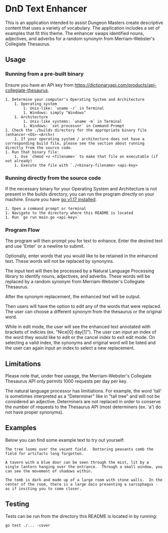 # DnD Text Enhancer
This is an application intended to assist Dungeon Masters create descriptive content that uses a variety of vocabulary.  The application includes a set of examples that fit this theme.  The enhancer swaps identified nouns, adjectives, and adverbs for a random synonym from Merriam-Webster's Collegiate Thesaurus.

## Usage 
### Running from a pre-built binary
Ensure you have an API key from https://dictionaryapi.com/products/api-collegiate-thesaurus.  

    1. Determine your computer's Operating System and Architecture
        1. Operating system
            1. Unix-like: `uname -r` in Terminal
            1. Windows: simply "Windows"
        1. Architecture
            1. Unix-like systems: `uname -m` in Terminal
            1. Windows: `set processor` in Command Prompt
    1. Check the ./builds directory for the appropriate binary file (enhancer-<OS>-<Arch>)
        1. If your operating system / architecture does not have a corresponding build file, please see the section about running directly from the source code.
    1. Run that binary file:
        1. Use `chmod +x <filename>` to make that file an executable (if not already)
        1. Execute the file with `./<binary-filename> <api-key>


### Running directly from the source code
If the necessary binary for your Operating System and Architecture is not present in the builds directory, you can run the program directly on your machine.  Ensure you have [go v1.17 installed](https://go.dev/doc/install).

    1. Open a command prompt or terminal 
    1. Navigate to the directory where this README is located
    1. Run `go run main.go <api-key>`


### Program Flow
The program will then prompt you for text to enhance.  Enter the desired text and use 'Enter' or a newline to submit.  

Optionally, enter words that you would like to be retained in the enhanced text. These words will not be replaced by synonyms.

The input text will then be processed by a Natural Language Processing library to identify nouns, adjectives, and adverbs.  These words will be replaced by a random synonym from Merriam-Webster's Collegiate Thesaurus.

After the synonym replacement, the enhanced text will be output.

Then users will have the option to edit any of the words that were replaced.  The user can choose a different synonym from the thesaurus or the original word. 

While in edit mode, the user will see the enhanced text annotated with brackets of indicies (ex. "Nice[0] day[1]").  The user can input an index of the word they would like to edit or the cancel index to exit edit mode.  On selecting a valid index, the synonyms and original word will be listed and the user can again input an index to select a new replacement.

## Limitations

Please note that, under free useage, the Merriam-Webster's Collegiate Thesaurus API only permits 1000 requests per day per key.

The natural language processor has limitiations.  For example, the word 'tall' is sometimes interpreted as a "Determiner" like in "tall tree" and will not be considered an adjective.  Determiners are not replaced in order to conserve the number of requests to the Thesaurus API (most determiners (ex. 'a') do not have proper synonyms).

## Examples

Below you can find some example text to try out yourself:

```
The tree looms over the vacant field.  Dottering peasants comb the field for artifacts long forgotten.

A tavern with a blue door can be seen through the mist, lit by a single lantern hanging over the entrance.  Through a small window, you can see the movement of shadows within.

The tomb is dark and made up of a large room with stone walls.  In the center of the room, there is a large dais presenting a sarcophagus - as if inviting you to come closer.
```

## Testing

Tests can be run from the directory this README is located in by running:

`go test ./... -cover`